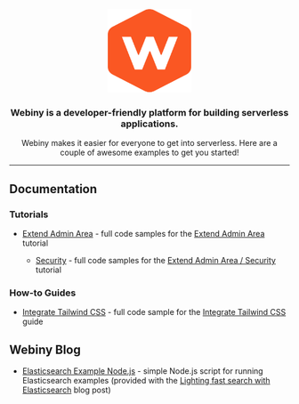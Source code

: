 <div align="center">
    <img src="./webiny-readme-resources/webiny.png" width="150" height="150" />
    <h3>Webiny is a developer-friendly platform for building serverless applications.</h3>
    <p>Webiny makes it easier for everyone to get into serverless. Here are a couple of awesome examples to get you started!</p>
</div>

---

## Documentation

### Tutorials

- [Extend Admin Area](https://github.com/webiny/webiny-examples/tree/master/extend-admin-area) - full code samples for the [Extend Admin Area](https://www.webiny.com/docs/tutorials/extend-admin-area/introduction) tutorial

    - [Security](https://github.com/webiny/webiny-examples/tree/master/create-an-application/securing-your-application) - full code samples for the [Extend Admin Area / Security](https://www.webiny.com/docs/tutorials/create-an-application/security/introduction) tutorial

### How-to Guides
- [Integrate Tailwind CSS](https://github.com/webiny/webiny-examples/tree/master/integrate-tailwind-css) - full code sample for the [Integrate Tailwind CSS](https://www.webiny.com/docs/how-to-guides/integrate-tailwindcss/) guide

## Webiny Blog

- [Elasticsearch Example Node.js](https://github.com/webiny/webiny-examples/tree/master/elasticsearch-example-nodejs) - simple Node.js script for running Elasticsearch examples (provided with the [Lighting fast search with Elasticsearch](https://www.webiny.com/blog/lighting-fast-search-with-elasticsearch) blog post)
  
<!-- OLD (v4) LINKS BELOW --> 
<!--  
- [Webiny Starter E-commerce with Next.js + Stripe](http://docs.webiny.com/docs/guides/headless-cms/)\
   `Headless CMS` `Stripe` `Webiny`

### Using Webiny's Headless CMS with:

- [Gatsby](https://github.com/webiny/webiny-examples/blob/master/headlesscms-gatsby) - [Personal blog using Webiny's Headless CMS & Gatsby](https://docs.webiny.com/docs/guides/headless-gatsby-tutorial)\
   `Headless` `CMS` `Gatsby`
- [Next.js](https://github.com/webiny/webiny-examples/blob/master/headlesscms-nextjs) - [Personal blog using Webiny's Headless CMS & NextJs](https://docs.webiny.com/docs/guides/headless-nextjs-tutorial)\
   `Headless` `CMS` `NextJs`
- [Vue.js](https://github.com/webiny/webiny-examples/blob/master/headlesscms-vuejs) - [Simple web app using Webiny Headless CMS & VueJs](https://docs.webiny.com/docs/guides/headless-vuejs-tutorial)\
   `Headless` `CMS` `VueJs`
- [React](https://github.com/webiny/webiny-examples/blob/master/headlesscms-react) - [Creating an e-library with Headless CMS + React](https://docs.webiny.com/docs/guides/headless-react-tutorial)\
   `Headless` `CMS` `React`
- [React Native](https://github.com/webiny/webiny-examples/blob/master/headlesscms-react-native) - [Creating a React Native app with Headless CMS](https://docs.webiny.com/docs/guides/headless-react-native-tutorial)\
   `Headless` `CMS` `React Native`
- [Angular](https://github.com/webiny/webiny-examples/blob/master/headlesscms-angular) - [Simple web app using Webiny Headless CMS & Angular](https://docs.webiny.com/docs/guides/headless-angular-tutorial)\
   `Headless` `CMS` `Angular`

### Creating Custom Page Elements

- [iFrame Page Element](https://github.com/webiny/webiny-examples/blob/master/iframe-page-element) - [Creating Custom Page Elements (iframe)](https://docs.webiny.com/docs/guides/creating-iframe-element-plugin)\
   `Page Builder App` `Custom Elements`

Creating Custom Theme

- [Custom Theme Package](https://github.com/webiny/webiny-examples/blob/master/custom-theme) - this example shows how to setup a custom theme package and use it in `admin` and `site` apps.

Use Page Builder in a custom app

- [Render pages in a custom app](https://github.com/webiny/webiny-examples/blob/master/cra-page-builder) - this example shows how to setup a custom app with content from Page Builder and Form Builder.

Use Form Builder in a custom app

- [Render forms in a custom app](https://github.com/webiny/webiny-examples/blob/master/cra-form-builder) - this example shows how to render a form created with the Form Builder app, in a simple Create React App project.

How to Create Github Contributors Plugin for Gatsby

- [Gatsby plugin github contributors](https://github.com/webiny/webiny-examples/tree/master/gatsby-plugin-github-contributors) - A simple plugin that will source all contributors to a Github repo.
- [Gatsby example site](https://github.com/webiny/webiny-examples/tree/master/gatsby-github-plugin-example-site) - A Gatsby example site.

-->
